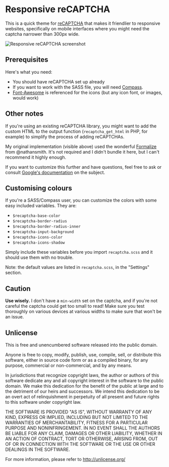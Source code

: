 # Responsive reCAPTCHA

This is a quick theme for <a href="https://www.google.com/recaptcha">reCAPTCHA</a> that makes it friendlier to responsive websites, specifically on mobile interfaces where you might need the captcha narrower than 300px wide.

<img src="http://i.imgur.com/lWuCN.png" alt="Responsive reCAPTCHA screenshot">

## Prerequisites

Here's what you need:

*   You should have reCAPTCHA set up already
*   If you want to work with the SASS file, you will need <a href="http://compass-style.org/">Compass</a>.
*   <a href="http://fortawesome.github.com/Font-Awesome/">Font-Awesome</a> is referenced for the icons (but any icon font, or images, would work)

## Other notes

If you're using an existing reCAPTCHA library, you might want to add the custom HTML to the output function (`recaptcha_get_html` in PHP, for example) to simplify the process of adding reCAPTCHAs.

My original implementation (visible above) used the wonderful <a href="https://github.com/nathansmith/formalize">Formalize</a> from @nathansmith. It's not required and I didn't bundle it here, but I can't recommend it highly enough.

If you want to customize this further and have questions, feel free to ask or consult <a href="https://developers.google.com/recaptcha/docs/customization">Google's documentation</a> on the subject.

## Customising colours

If you're a SASS/Compass user, you can customize the colors with some easy included variables. They are:

+ `$recaptcha-base-color`
+ `$recaptcha-border-radius`
+ `$recaptcha-border-radius-inner`
+ `$recaptcha-input-background`
+ `$recaptcha-icons-color`
+ `$recaptcha-icons-shadow`

Simply include these variables before you import `recaptcha.scss` and it should use them with no trouble.

Note: the default values are listed in `recaptcha.scss`, in the "Settings" section.

## Caution

**Use wisely.** I don't have a `min-width` set on the captcha, and if you're not careful the captcha could get too small to read! Make sure you test thoroughly on various devices at various widths to make sure that won't be an issue.

## Unlicense

This is free and unencumbered software released into the public domain.

Anyone is free to copy, modify, publish, use, compile, sell, or
distribute this software, either in source code form or as a compiled
binary, for any purpose, commercial or non-commercial, and by any
means.

In jurisdictions that recognize copyright laws, the author or authors
of this software dedicate any and all copyright interest in the
software to the public domain. We make this dedication for the benefit
of the public at large and to the detriment of our heirs and
successors. We intend this dedication to be an overt act of
relinquishment in perpetuity of all present and future rights to this
software under copyright law.

THE SOFTWARE IS PROVIDED "AS IS", WITHOUT WARRANTY OF ANY KIND,
EXPRESS OR IMPLIED, INCLUDING BUT NOT LIMITED TO THE WARRANTIES OF
MERCHANTABILITY, FITNESS FOR A PARTICULAR PURPOSE AND NONINFRINGEMENT.
IN NO EVENT SHALL THE AUTHORS BE LIABLE FOR ANY CLAIM, DAMAGES OR
OTHER LIABILITY, WHETHER IN AN ACTION OF CONTRACT, TORT OR OTHERWISE,
ARISING FROM, OUT OF OR IN CONNECTION WITH THE SOFTWARE OR THE USE OR
OTHER DEALINGS IN THE SOFTWARE.

For more information, please refer to <http://unlicense.org/>
